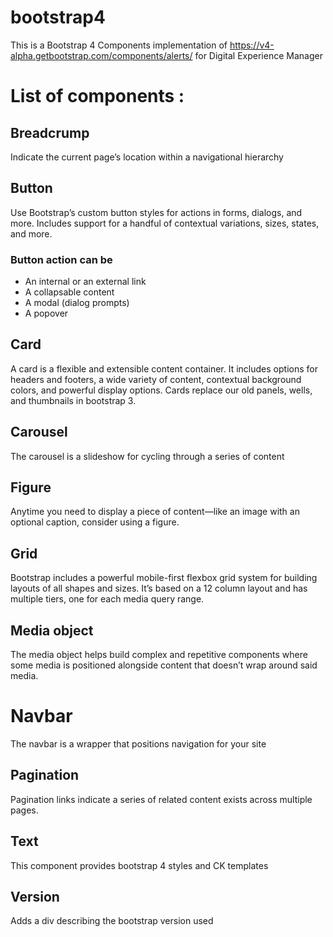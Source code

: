 # bootstrap4
This is a Bootstrap 4 Components implementation of https://v4-alpha.getbootstrap.com/components/alerts/ for Digital Experience Manager

# List of components : 
## Breadcrump
Indicate the current page’s location within a navigational hierarchy

## Button
Use Bootstrap’s custom button styles for actions in forms, dialogs, and more. Includes support for a handful of contextual variations, sizes, states, and more.
### Button action can be
 * An internal or an external link
 * A collapsable content 
 * A modal (dialog prompts)
 * A popover

## Card
A card is a flexible and extensible content container. It includes options for headers and footers, a wide variety of content, contextual background colors, and powerful display options.
Cards replace our old panels, wells, and thumbnails in bootstrap 3.

## Carousel
The carousel is a slideshow for cycling through a series of content

## Figure
Anytime you need to display a piece of content—like an image with an optional caption, consider using a figure.

## Grid
Bootstrap includes a powerful mobile-first flexbox grid system for building layouts of all shapes and sizes. It’s based on a 12 column layout and has multiple tiers, one for each media query range.

## Media object
The media object helps build complex and repetitive components where some media is positioned alongside content that doesn’t wrap around said media. 

# Navbar
The navbar is a wrapper that positions navigation for your site

## Pagination
Pagination links indicate a series of related content exists across multiple pages.

## Text
This component provides bootstrap 4 styles and CK templates

## Version
Adds a div describing the bootstrap version used
